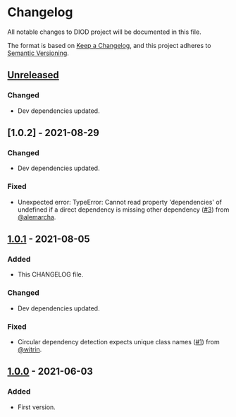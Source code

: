 # Changelog

All notable changes to DIOD project will be documented in this file.

The format is based on [Keep a Changelog](https://keepachangelog.com/en/1.0.0/),
and this project adheres to [Semantic Versioning](https://semver.org/spec/v2.0.0.html).

## [Unreleased]

### Changed

- Dev dependencies updated.

## [1.0.2] - 2021-08-29

### Changed

- Dev dependencies updated.

### Fixed

- Unexpected error: TypeError: Cannot read property 'dependencies' of undefined if a direct dependency is missing other dependency ([#3](https://github.com/artberri/diod/issues/3)) from [@alemarcha](https://github.com/alemarcha).

## [1.0.1] - 2021-08-05

### Added

- This CHANGELOG file.

### Changed

- Dev dependencies updated.

### Fixed

- Circular dependency detection expects unique class names ([#1](https://github.com/artberri/diod/issues/1)) from [@witrin](https://github.com/witrin).

## [1.0.0] - 2021-06-03

### Added

- First version.

[unreleased]: https://github.com/artberri/diod/compare/v1.0.1...HEAD
[1.0.1]: https://github.com/artberri/diod/compare/v1.0.0...v1.0.1
[1.0.0]: https://github.com/artberri/diod/releases/tag/v1.0.0
